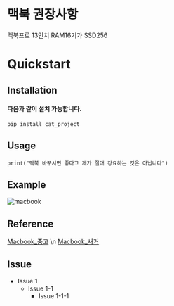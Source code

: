 # 맥북 권장사항 
맥북프로 13인치 RAM16기가 SSD256 


# Quickstart 


## Installation 


#### 다음과 같이 설치 가능합니다. 
```
pip install cat_project 
```

## Usage 
```
print("맥북 바꾸시면 좋다고 제가 절대 강요하는 것은 아닙니다")
```

## Example 
![macbook](https://user-images.githubusercontent.com/60166685/106849354-e6cac080-66f5-11eb-91aa-b578014b44f0.jpeg)


## Reference  
[Macbook_중고](http://dtek.co.kr/product/list.html?cate_no=52, "macbook_중고 link") \n
[Macbook_새거](https://www.coupang.com/vp/products/1650206709?itemId=2811520695&vendorItemId=70801067447&sourceType=CATEGORY&categoryId=497035&isAddedCart=, "macbook_새거 link")


## Issue 
* Issue 1 
  - Issue 1-1
    + Issue 1-1-1

